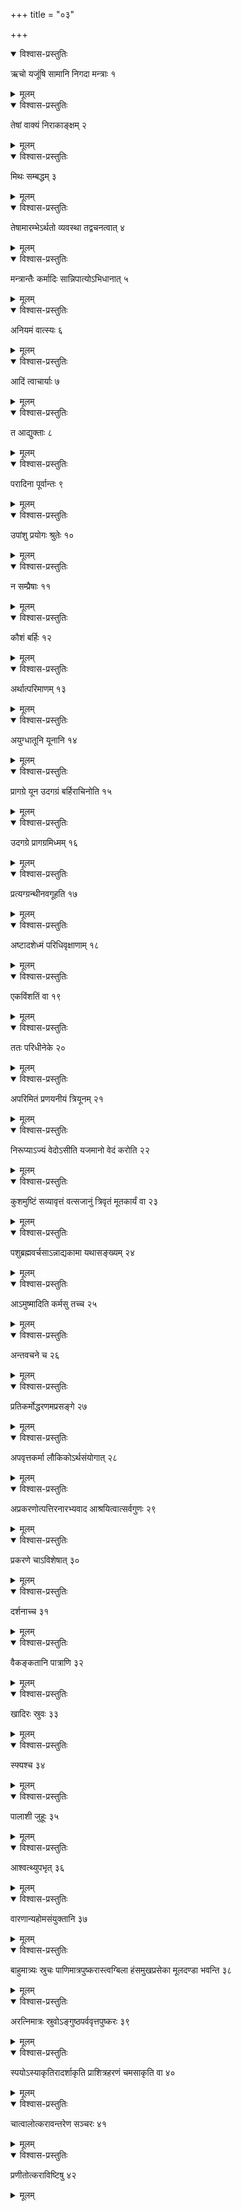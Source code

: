 +++
title = "०३"

+++


<details open><summary>विश्वास-प्रस्तुतिः</summary>

ऋचो यजूंषि सामानि निगदा मन्त्राः १
</details>

<details><summary>मूलम्</summary>

ऋचो यजूंषि सामानि निगदा मन्त्राः १
</details>


<details open><summary>विश्वास-प्रस्तुतिः</summary>

तेषां वाक्यं निराकाङ्क्षम् २
</details>

<details><summary>मूलम्</summary>

तेषां वाक्यं निराकाङ्क्षम् २
</details>


<details open><summary>विश्वास-प्रस्तुतिः</summary>

मिथः सम्बद्धम् ३
</details>

<details><summary>मूलम्</summary>

मिथः सम्बद्धम् ३
</details>


<details open><summary>विश्वास-प्रस्तुतिः</summary>

तेषामारम्भेऽर्थतो व्यवस्था तद्वचनत्वात् ४
</details>

<details><summary>मूलम्</summary>

तेषामारम्भेऽर्थतो व्यवस्था तद्वचनत्वात् ४
</details>


<details open><summary>विश्वास-प्रस्तुतिः</summary>

मन्त्रान्तैः कर्मादिः सान्निपात्योऽभिधानात् ५
</details>

<details><summary>मूलम्</summary>

मन्त्रान्तैः कर्मादिः सान्निपात्योऽभिधानात् ५
</details>


<details open><summary>विश्वास-प्रस्तुतिः</summary>

अनियमं वात्स्यः ६
</details>

<details><summary>मूलम्</summary>

अनियमं वात्स्यः ६
</details>


<details open><summary>विश्वास-प्रस्तुतिः</summary>

आदिं त्वाचार्याः ७
</details>

<details><summary>मूलम्</summary>

आदिं त्वाचार्याः ७
</details>


<details open><summary>विश्वास-प्रस्तुतिः</summary>

त आद्युक्ताः ८
</details>

<details><summary>मूलम्</summary>

त आद्युक्ताः ८
</details>


<details open><summary>विश्वास-प्रस्तुतिः</summary>

परादिना पूर्वान्तः ९
</details>

<details><summary>मूलम्</summary>

परादिना पूर्वान्तः ९
</details>


<details open><summary>विश्वास-प्रस्तुतिः</summary>

उपांशु प्रयोगः श्रुतेः १०
</details>

<details><summary>मूलम्</summary>

उपांशु प्रयोगः श्रुतेः १०
</details>


<details open><summary>विश्वास-प्रस्तुतिः</summary>

न सम्प्रैषाः ११
</details>

<details><summary>मूलम्</summary>

न सम्प्रैषाः ११
</details>


<details open><summary>विश्वास-प्रस्तुतिः</summary>

कौशं बर्हिः १२
</details>

<details><summary>मूलम्</summary>

कौशं बर्हिः १२
</details>


<details open><summary>विश्वास-प्रस्तुतिः</summary>

अर्थात्परिमाणम् १३
</details>

<details><summary>मूलम्</summary>

अर्थात्परिमाणम् १३
</details>


<details open><summary>विश्वास-प्रस्तुतिः</summary>

अयुग्धातूनि यूनानि १४
</details>

<details><summary>मूलम्</summary>

अयुग्धातूनि यूनानि १४
</details>


<details open><summary>विश्वास-प्रस्तुतिः</summary>

प्रागग्रे यून उदगग्रं बर्हिराचिनोति १५
</details>

<details><summary>मूलम्</summary>

प्रागग्रे यून उदगग्रं बर्हिराचिनोति १५
</details>


<details open><summary>विश्वास-प्रस्तुतिः</summary>

उदगग्रे प्रागग्रमिध्मम् १६
</details>

<details><summary>मूलम्</summary>

उदगग्रे प्रागग्रमिध्मम् १६
</details>


<details open><summary>विश्वास-प्रस्तुतिः</summary>

प्रत्यग्ग्रन्थीनवगूहति १७
</details>

<details><summary>मूलम्</summary>

प्रत्यग्ग्रन्थीनवगूहति १७
</details>


<details open><summary>विश्वास-प्रस्तुतिः</summary>

अष्टादशेध्मं परिधिवृक्षाणाम् १८
</details>

<details><summary>मूलम्</summary>

अष्टादशेध्मं परिधिवृक्षाणाम् १८
</details>


<details open><summary>विश्वास-प्रस्तुतिः</summary>

एकविंशतिं वा १९
</details>

<details><summary>मूलम्</summary>

एकविंशतिं वा १९
</details>


<details open><summary>विश्वास-प्रस्तुतिः</summary>

ततः परिधीनेके २०
</details>

<details><summary>मूलम्</summary>

ततः परिधीनेके २०
</details>


<details open><summary>विश्वास-प्रस्तुतिः</summary>

अपरिमितं प्रणयनीयं त्रियूनम् २१
</details>

<details><summary>मूलम्</summary>

अपरिमितं प्रणयनीयं त्रियूनम् २१
</details>


<details open><summary>विश्वास-प्रस्तुतिः</summary>

निरूप्याऽज्यं वेदोऽसीति यजमानो वेदं करोति २२
</details>

<details><summary>मूलम्</summary>

निरूप्याऽज्यं वेदोऽसीति यजमानो वेदं करोति २२
</details>


<details open><summary>विश्वास-प्रस्तुतिः</summary>

कुशमुष्टिं सव्यावृत्तं वत्सजानुं त्रिवृतं मूतकार्यं वा २३
</details>

<details><summary>मूलम्</summary>

कुशमुष्टिं सव्यावृत्तं वत्सजानुं त्रिवृतं मूतकार्यं वा २३
</details>


<details open><summary>विश्वास-प्रस्तुतिः</summary>

पशुब्रह्मवर्चसाऽन्नाद्यकामा यथासङ्ख्यम् २४
</details>

<details><summary>मूलम्</summary>

पशुब्रह्मवर्चसाऽन्नाद्यकामा यथासङ्ख्यम् २४
</details>


<details open><summary>विश्वास-प्रस्तुतिः</summary>

आऽमुष्मादिति कर्मसु तच्च २५
</details>

<details><summary>मूलम्</summary>

आऽमुष्मादिति कर्मसु तच्च २५
</details>


<details open><summary>विश्वास-प्रस्तुतिः</summary>

अन्तवचने च २६
</details>

<details><summary>मूलम्</summary>

अन्तवचने च २६
</details>


<details open><summary>विश्वास-प्रस्तुतिः</summary>

प्रतिकर्मोद्धरणमप्रसङ्गे २७
</details>

<details><summary>मूलम्</summary>

प्रतिकर्मोद्धरणमप्रसङ्गे २७
</details>


<details open><summary>विश्वास-प्रस्तुतिः</summary>

अपवृत्तकर्मा लौकिकोऽर्थसंयोगात् २८
</details>

<details><summary>मूलम्</summary>

अपवृत्तकर्मा लौकिकोऽर्थसंयोगात् २८
</details>


<details open><summary>विश्वास-प्रस्तुतिः</summary>

अप्रकरणोत्पत्तिरनारभ्यवाद आश्रयित्वात्सर्वगुणः २९
</details>

<details><summary>मूलम्</summary>

अप्रकरणोत्पत्तिरनारभ्यवाद आश्रयित्वात्सर्वगुणः २९
</details>


<details open><summary>विश्वास-प्रस्तुतिः</summary>

प्रकरणे चाऽविशेषात् ३०
</details>

<details><summary>मूलम्</summary>

प्रकरणे चाऽविशेषात् ३०
</details>


<details open><summary>विश्वास-प्रस्तुतिः</summary>

दर्शनाच्च ३१
</details>

<details><summary>मूलम्</summary>

दर्शनाच्च ३१
</details>


<details open><summary>विश्वास-प्रस्तुतिः</summary>

वैकङ्कतानि पात्राणि ३२
</details>

<details><summary>मूलम्</summary>

वैकङ्कतानि पात्राणि ३२
</details>


<details open><summary>विश्वास-प्रस्तुतिः</summary>

खादिरः स्रुवः ३३
</details>

<details><summary>मूलम्</summary>

खादिरः स्रुवः ३३
</details>


<details open><summary>विश्वास-प्रस्तुतिः</summary>

स्फ्यश्च ३४
</details>

<details><summary>मूलम्</summary>

स्फ्यश्च ३४
</details>


<details open><summary>विश्वास-प्रस्तुतिः</summary>

पालाशी जुहूः ३५
</details>

<details><summary>मूलम्</summary>

पालाशी जुहूः ३५
</details>


<details open><summary>विश्वास-प्रस्तुतिः</summary>

आश्वत्थ्युपभृत् ३६
</details>

<details><summary>मूलम्</summary>

आश्वत्थ्युपभृत् ३६
</details>


<details open><summary>विश्वास-प्रस्तुतिः</summary>

वारणान्यहोमसंयुक्तानि ३७
</details>

<details><summary>मूलम्</summary>

वारणान्यहोमसंयुक्तानि ३७
</details>


<details open><summary>विश्वास-प्रस्तुतिः</summary>

बाहुमात्र्यः स्रुचः पाणिमात्रपुष्करास्त्वग्बिला हंसमुखप्रसेका मूलदण्डा भवन्ति ३८
</details>

<details><summary>मूलम्</summary>

बाहुमात्र्यः स्रुचः पाणिमात्रपुष्करास्त्वग्बिला हंसमुखप्रसेका मूलदण्डा भवन्ति ३८
</details>


<details open><summary>विश्वास-प्रस्तुतिः</summary>

अरत्निमात्रः स्रुवोऽङ्गुष्ठपर्ववृत्तपुष्करः ३९
</details>

<details><summary>मूलम्</summary>

अरत्निमात्रः स्रुवोऽङ्गुष्ठपर्ववृत्तपुष्करः ३९
</details>


<details open><summary>विश्वास-प्रस्तुतिः</summary>

स्पयोऽस्याकृतिरादर्शाकृति प्राशित्रहरणं चमसाकृति वा ४०
</details>

<details><summary>मूलम्</summary>

स्पयोऽस्याकृतिरादर्शाकृति प्राशित्रहरणं चमसाकृति वा ४०
</details>


<details open><summary>विश्वास-प्रस्तुतिः</summary>

चात्वालोत्करावन्तरेण सञ्चरः ४१
</details>

<details><summary>मूलम्</summary>

चात्वालोत्करावन्तरेण सञ्चरः ४१
</details>


<details open><summary>विश्वास-प्रस्तुतिः</summary>

प्रणीतोत्कराविष्टिषु ४२
</details>

<details><summary>मूलम्</summary>

प्रणीतोत्कराविष्टिषु ४२
</details>
